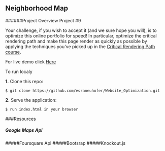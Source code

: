 ## Neighborhood Map

######Project Overview Project #9

Your challenge, if you wish to accept it (and we sure hope you will), is to optimize this online portfolio for speed! In particular, optimize the critical rendering path and make this page render as quickly as possible by applying the techniques you've picked up in the [Critical Rendering Path course](https://www.udacity.com/course/ud884).

For live demo click <a href="">Here</a>

To run localy

**1.** Clone this repo:

```
$ git clone https://github.com/esraneuhofer/Website_Optimization.git
````

**2.** Serve the application:

```
$ run index.html in your browser
```

###Resources

##### Google Maps Api
#####Foursquare Api
#####Bootsrap
#####Knockout.js